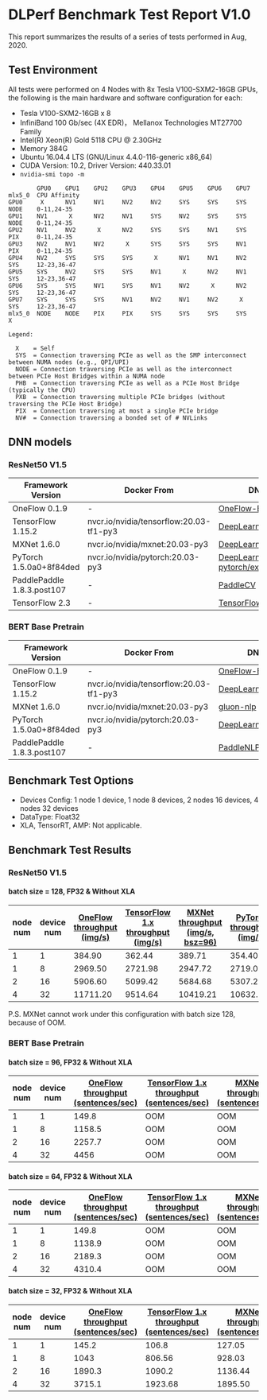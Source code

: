 # DLPerf Benchmark Test Report V1.0

This report summarizes the results of a series of tests performed in Aug, 2020.  

## Test Environment

All tests were performed on 4 Nodes with 8x Tesla V100-SXM2-16GB GPUs, the following is the main hardware and software configuration for each:  

- Tesla V100-SXM2-16GB x 8
- InfiniBand 100 Gb/sec (4X EDR)， Mellanox Technologies MT27700 Family
- Intel(R) Xeon(R) Gold 5118 CPU @ 2.30GHz
- Memory 384G
- Ubuntu 16.04.4 LTS (GNU/Linux 4.4.0-116-generic x86_64)
- CUDA Version: 10.2, Driver Version: 440.33.01
- `nvidia-smi topo -m`

```
        GPU0    GPU1    GPU2    GPU3    GPU4    GPU5    GPU6    GPU7    mlx5_0  CPU Affinity
GPU0     X      NV1     NV1     NV2     NV2     SYS     SYS     SYS     NODE    0-11,24-35
GPU1    NV1      X      NV2     NV1     SYS     NV2     SYS     SYS     NODE    0-11,24-35
GPU2    NV1     NV2      X      NV2     SYS     SYS     NV1     SYS     PIX     0-11,24-35
GPU3    NV2     NV1     NV2      X      SYS     SYS     SYS     NV1     PIX     0-11,24-35
GPU4    NV2     SYS     SYS     SYS      X      NV1     NV1     NV2     SYS     12-23,36-47
GPU5    SYS     NV2     SYS     SYS     NV1      X      NV2     NV1     SYS     12-23,36-47
GPU6    SYS     SYS     NV1     SYS     NV1     NV2      X      NV2     SYS     12-23,36-47
GPU7    SYS     SYS     SYS     NV1     NV2     NV1     NV2      X      SYS     12-23,36-47
mlx5_0  NODE    NODE    PIX     PIX     SYS     SYS     SYS     SYS      X

Legend:

  X    = Self
  SYS  = Connection traversing PCIe as well as the SMP interconnect between NUMA nodes (e.g., QPI/UPI)
  NODE = Connection traversing PCIe as well as the interconnect between PCIe Host Bridges within a NUMA node
  PHB  = Connection traversing PCIe as well as a PCIe Host Bridge (typically the CPU)
  PXB  = Connection traversing multiple PCIe bridges (without traversing the PCIe Host Bridge)
  PIX  = Connection traversing at most a single PCIe bridge
  NV#  = Connection traversing a bonded set of # NVLinks

```

## DNN models 

### ResNet50 V1.5

| Framework Version          | Docker From                             | DNN Model Sources                                            | Features       |
| -------------------------- | --------------------------------------- | ------------------------------------------------------------ | -------------- |
| OneFlow 0.1.9              | -                                       | [OneFlow-Benchmark](https://github.com/Oneflow-Inc/OneFlow-Benchmark/tree/637bb9cdb4cc1582f13bcc171acbc8a8089d9435/Classification/cnns) | official       |
| TensorFlow 1.15.2          | nvcr.io/nvidia/tensorflow:20.03-tf1-py3 | [DeepLearningExamples/TensorFLow](https://github.com/NVIDIA/DeepLearningExamples/tree/fed7ba99cde958fda12c9e81d12b3d7e738e0590/TensorFlow/Classification/ConvNets/resnet50v1.5) | DALI+Horovod   |
| MXNet 1.6.0                | nvcr.io/nvidia/mxnet:20.03-py3          | [DeepLearningExamples/MxNet](https://github.com/NVIDIA/DeepLearningExamples/tree/e470c2150abf4179f873cabad23945bbc920cc5f/MxNet/Classification/RN50v1.5) | DALI+Horovod   |
| PyTorch 1.5.0a0+8f84ded    | nvcr.io/nvidia/pytorch:20.03-py3        | [DeepLearningExamples/PyTorch](https://github.com/NVIDIA/DeepLearningExamples/tree/46ff3707e04683e41b79af0f94a74e45f8016786/PyTorch/Classification/ConvNets/resnet50v1.5) <br>[pytorch/examples](https://github.com/pytorch/examples/tree/4b119d735b802453479d739bf823f3f7d8d5d422/imagenet) | official, DALI |
| PaddlePaddle 1.8.3.post107 | -                                       | [PaddleCV](https://github.com/PaddlePaddle/models/tree/release/1.8/PaddleCV/image_classification) | official       |
| TensorFlow 2.3             | -                                       | [TensorFlow-models](https://github.com/tensorflow/models/tree/r2.3.0/official/vision/image_classification) | official       |

### BERT Base Pretrain

| Framework Version          | Docker From                             | DNN Model Sources                                            | Features |
| -------------------------- | --------------------------------------- | ------------------------------------------------------------ | -------- |
| OneFlow 0.1.9              | -                                       | [OneFlow-Benchmark](https://github.com/Oneflow-Inc/OneFlow-Benchmark/tree/637bb9cdb4cc1582f13bcc171acbc8a8089d9435/LanguageModeling/BERT) | official |
| TensorFlow 1.15.2          | nvcr.io/nvidia/tensorflow:20.03-tf1-py3 | [DeepLearningExamples/TensorFlow](https://github.com/NVIDIA/DeepLearningExamples/tree/fed7ba99cde958fda12c9e81d12b3d7e738e0590/TensorFlow/LanguageModeling/BERT) | Horovod  |
| MXNet 1.6.0                | nvcr.io/nvidia/mxnet:20.03-py3          | [gluon-nlp](https://github.com/dmlc/gluon-nlp/tree/7b7bf60259e28b3bf1f4d70569a7e5c18e2f4b3e/scripts/bert) | Horovod  |
| PyTorch 1.5.0a0+8f84ded    | nvcr.io/nvidia/pytorch:20.03-py3        | [DeepLearningExamples/PyTorch](https://github.com/NVIDIA/DeepLearningExamples/tree/26c26761042c0e352238add07f0074e87ac66023/PyTorch/LanguageModeling/BERT) | APEX     |
| PaddlePaddle 1.8.3.post107 | -                                       | [PaddleNLP](https://github.com/PaddlePaddle/models/tree/release/1.8/PaddleNLP/pretrain_language_models/BERT) | official |

## Benchmark Test Options

- Devices Config: 1 node 1 device, 1 node 8 devices, 2 nodes 16 devices, 4 nodes 32 devices
- DataType: Float32
- XLA, TensorRT, AMP:  Not applicable.

## Benchmark Test Results

### ResNet50 V1.5

#### batch size = 128,  FP32 & Without XLA

| node num | device num | [OneFlow<br>throughput<br>(img/s)](../OneFlow/ConvNets/rn50_fp32_report_0821.md) | [TensorFlow 1.x<br>throughput<br>(img/s)](../NVIDIADeepLearningExamples/TensorFlow/Classification/ConvNets/resnet50v1.5) | [MXNet<br>throughput<br>(img/s, bsz=96)](../NVIDIADeepLearningExamples/MxNet/Classification/RN50v1.5) | [PyTorch<br>throughput<br>(img/s)](../Pytorch/resnet50v1.5) | [PaddlePaddle<br>throughput<br>(img/s)](../PaddlePaddle/resnet50v1.5) | [TensorFlow 2.x<br>throughput<br>(img/s)](../TensorFlow/resnet50v1.5) |
| -------- | ---------- | ------------------------------------------------------------ | ------------------------------------------------------------ | ------------------------------------------------------------ | ----------------------------------------------------------- | ------------------------------------------------------------ | ------------------------------------------------------------ |
| 1        | 1          | 384.90                                                       | 362.44                                                       | 389.71                                                       | 354.40                                                      | 352.72                                                       | 321.80                                                       |
| 1        | 8          | 2969.50                                                      | 2721.98                                                      | 2947.72                                                      | 2719.07                                                     | 2625.38                                                      | 2458.74                                                      |
| 2        | 16         | 5906.60                                                      | 5099.42                                                      | 5684.68                                                      | 5307.21                                                     | 4895.27                                                      | 4849.68                                                      |
| 4        | 32         | 11711.20                                                     | 9514.64                                                      | 10419.21                                                     | 10632.33                                                    | 9348.17                                                      | 9418.44                                                      |

P.S. MXNet cannot work under this configuration with batch size 128, because of OOM.

### BERT Base Pretrain 

#### batch size = 96,  FP32 & Without XLA

| node num | device num | [OneFlow<br>throughput<br>(sentences/sec)](../OneFlow/BERT/bert_base_fp32_report_0822.md) | [TensorFlow 1.x<br>throughput<br>(sentences/sec)](../NVIDIADeepLearningExamples/TensorFlow/LanguageModeling/BERT) | [MXNet<br>throughput<br>(sentences/sec)](../MxNet/BERT) | [PyTorch<br>throughput<br>(sentences/sec)](../NVIDIADeepLearningExamples/PyTorch/BERT) | [PaddlePaddle<br>throughput<br>(sentences/sec)](../PaddlePaddle/bert) |
| -------- | ---------- | ------------------------------------------------------------ | ------------------------------------------------------------ | ------------------------------------------------------- | ------------------------------------------------------------ | ------------------------------------------------------------ |
| 1        | 1          | 149.8                                                        | OOM                                                          | OOM                                                     | OOM                                                          | 136.97                                                       |
| 1        | 8          | 1158.5                                                       | OOM                                                          | OOM                                                     | OOM                                                          | 868.6                                                        |
| 2        | 16         | 2257.7                                                       | OOM                                                          | OOM                                                     | OOM                                                          | 1631.36                                                      |
| 4        | 32         | 4456                                                         | OOM                                                          | OOM                                                     | OOM                                                          | 3167.68                                                      |

#### batch size = 64,  FP32 & Without XLA

| node num | device num | [OneFlow<br/>throughput<br/>(sentences/sec)](../OneFlow/BERT/bert_base_fp32_report_0822.md) | [TensorFlow 1.x<br/>throughput<br/>(sentences/sec)](../NVIDIADeepLearningExamples/TensorFlow/LanguageModeling/BERT) | [MXNet<br/>throughput<br/>(sentences/sec)](../MxNet/BERT) | [PyTorch<br/>throughput<br/>(sentences/sec)](../NVIDIADeepLearningExamples/PyTorch/BERT) | [PaddlePaddle<br/>throughput<br/>(sentences/sec)](../PaddlePaddle/bert) |
| -------- | ---------- | ------------------------------------------------------------ | ------------------------------------------------------------ | --------------------------------------------------------- | ------------------------------------------------------------ | ------------------------------------------------------------ |
| 1        | 1          | 149.8                                                        | OOM                                                          | OOM                                                       | OOM                                                          | 137.27                                                       |
| 1        | 8          | 1138.9                                                       | OOM                                                          | OOM                                                       | OOM                                                          | 761.22                                                       |
| 2        | 16         | 2189.3                                                       | OOM                                                          | OOM                                                       | OOM                                                          | 1426.52                                                      |
| 4        | 32         | 4310.4                                                       | OOM                                                          | OOM                                                       | OOM                                                          | 2736.78                                                      |

#### batch size = 32,  FP32 & Without XLA

| node num | device num | [OneFlow<br/>throughput<br/>(sentences/sec)](../OneFlow/BERT/bert_base_fp32_report_0822.md) | [TensorFlow 1.x<br/>throughput<br/>(sentences/sec)](../NVIDIADeepLearningExamples/TensorFlow/LanguageModeling/BERT) | [MXNet<br/>throughput<br/>(sentences/sec)](../MxNet/BERT) | [PyTorch<br/>throughput<br/>(sentences/sec)](../NVIDIADeepLearningExamples/PyTorch/BERT) | [PaddlePaddle<br/>throughput<br/>(sentences/sec)](../PaddlePaddle/bert) |
| -------- | ---------- | ------------------------------------------------------------ | ------------------------------------------------------------ | --------------------------------------------------------- | ------------------------------------------------------------ | ------------------------------------------------------------ |
| 1        | 1          | 145.2                                                        | 106.8                                                        | 127.05                                                    | 119.61                                                       | 132.64                                                       |
| 1        | 8          | 1043                                                         | 806.56                                                       | 928.03                                                    | 908.85                                                       | 615.12                                                       |
| 2        | 16         | 1890.3                                                       | 1090.2                                                       | 1136.44                                                   | TODO                                                         | 1116.02                                                      |
| 4        | 32         | 3715.1                                                       | 1923.68                                                      | 1895.50                                                   | TODO                                                         | 2073.6                                                       |

